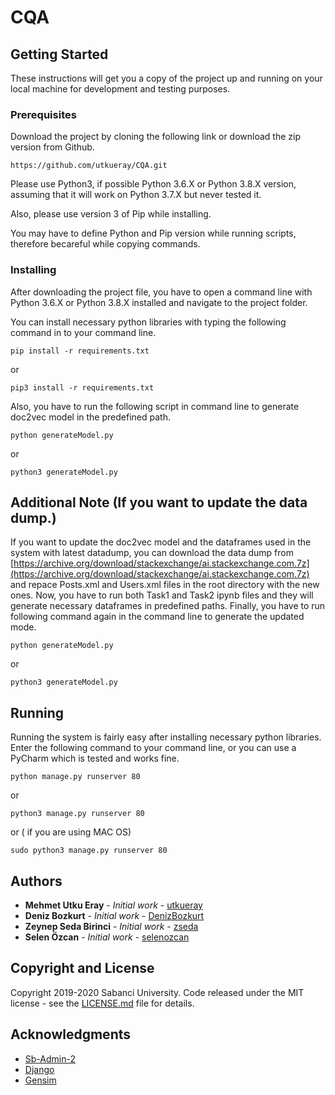 # CQA

## Getting Started

These instructions will get you a copy of the project up and running on your local machine for development and testing purposes.

### Prerequisites

Download the project by cloning the following link or download the zip version from Github.

```
https://github.com/utkueray/CQA.git
```

Please use Python3, if possible Python 3.6.X or Python 3.8.X version, assuming that it will work on Python 3.7.X but never tested it.

Also, please use version 3 of Pip while installing.

You may have to define Python and Pip version while running scripts, therefore becareful while copying commands.



### Installing

After downloading the project file, you have to open a command line with Python 3.6.X or Python 3.8.X installed and navigate to the project folder.

You can install necessary python libraries with typing the following command in to your command line.


```
pip install -r requirements.txt
```

or

```
pip3 install -r requirements.txt
```

Also, you have to run the following script in command line to generate doc2vec model in the predefined path.

```
python generateModel.py
```

or

```
python3 generateModel.py
```
## Additional Note (If you want to update the data dump.)

If you want to update the doc2vec model and the dataframes used in the system with latest datadump, you can download the data dump from [https://archive.org/download/stackexchange/ai.stackexchange.com.7z](https://archive.org/download/stackexchange/ai.stackexchange.com.7z) and repace Posts.xml and Users.xml files in the root directory with the new ones. Now, you have to run both Task1 and Task2 ipynb files and they will generate necessary dataframes in predefined paths. Finally, you have to run following command again in the command line to generate the updated mode.


```
python generateModel.py
```

or

```
python3 generateModel.py
```

## Running

Running the system is fairly easy after installing necessary python libraries.
Enter the following command to your command line, or you can use a PyCharm which is tested and works fine.

```
python manage.py runserver 80
```

or

```
python3 manage.py runserver 80
```

or ( if you are using MAC OS)

```
sudo python3 manage.py runserver 80
```
## Authors

* **Mehmet Utku Eray** - *Initial work* - [utkueray](https://github.com/utkueray)
* **Deniz Bozkurt** - *Initial work* - [DenizBozkurt](https://github.com/DenizBozkurt)
* **Zeynep Seda Birinci** - *Initial work* - [zseda](https://github.com/zseda)
* **Selen Özcan** - *Initial work* - [selenozcan](https://github.com/selenozcan)

## Copyright and License

Copyright 2019-2020 Sabanci University. Code released under the MIT license - see the [LICENSE.md](LICENSE.md) file for details.

## Acknowledgments

* [Sb-Admin-2](https://github.com/BlackrockDigital/startbootstrap-sb-admin-2)
* [Django](https://github.com/django/django)
* [Gensim](https://github.com/RaRe-Technologies/gensim)
